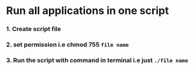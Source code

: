 # Run all applications in one script

### 1. Create script file
### 2. set permission i.e chmod 755 ``file name``
### 3. Run the script with command in terminal i.e just ``./file name``
